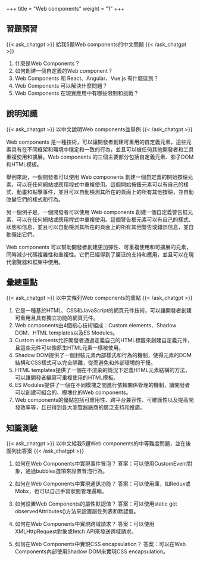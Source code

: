 +++
title = "Web components"
weight = "1"
+++
## 習題預習
{{< ask_chatgpt >}}
給我5題Web components的中文問題
{{< /ask_chatgpt >}}



1. 什麼是Web Components？ 
2. 如何創建一個自定義的Web component？
3. Web Components 和 React、Angular、Vue.js 有什麼區別？
4. Web Components 可以解決什麼問題？
5. Web Components 在現實應用中有哪些限制和挑戰？   

## 說明知識
{{< ask_chatgpt >}}
以中文說明Web components並舉例
{{< /ask_chatgpt >}}



Web components 是一種技術，可以讓開發者創建可重用的自定義元素，這些元素具有在不同框架和環境中穩定和一致的行為，並且可以被任何其他開發者和工具重複使用和擴展。Web components 的三個主要部分包括自定義元素、影子DOM和HTML模板。

舉例來說，一個開發者可以使用 Web components 創建一個自定義的開始按鈕元素，可以在任何網站或應用程式中重複使用。這個開始按鈕元素可以有自己的樣式、動畫和點擊事件，並且可以自動檢測其所在的頁面上的所有其他按鈕，並自動改變它們的樣式和行為。

另一個例子是，一個開發者可以使用 Web components 創建一個自定義警告框元素，可以在任何網站或應用程式中重複使用。這個警告框元素可以有自己的樣式、狀態和信息，並且可以自動檢測其所在的頁面上的所有其他警告或錯誤信息，並自動彈出它們。

Web components 可以幫助開發者創建更加彈性、可重複使用和可擴展的元素，同時減少代碼複雜性和重複性。它們已經得到了廣泛的支持和應用，並且可以在現代瀏覽器和框架中使用。   

## 彙總重點
{{< ask_chatgpt >}}
以中文條列Web components的重點
{{< /ask_chatgpt >}}



1. 它是一種基於HTML、CSS和JavaScript的網頁元件技術，可以讓開發者創建可重用且具有獨立功能的網頁元件。
2. Web components由4個核心技術組成：Custom elements、Shadow DOM、HTML templates以及ES Modules。
3. Custom elements允許開發者通過定義自己的HTML標籤來創建自定義元件，且這些元件可以像原生HTML元素一樣被使用。
4. Shadow DOM提供了一個封裝元素內部樣式和行為的機制，使得元素的DOM結構和CSS樣式可以完全隔離，從而避免和外部環境的干擾。
5. HTML templates提供了一個在不渲染的情況下定義HTML元素結構的方法，可以讓開發者編寫可重複使用的HTML模板。
6. ES Modules提供了一個在不同模塊之間進行依賴關係管理的機制，讓開發者可以創建可組合的、模塊化的Web components。
7. Web components的優點包括可重用性、跨平台兼容性、可維護性以及提高開發效率等，且已得到各大瀏覽器廠商的廣泛支持和推廣。   

## 知識測驗
{{< ask_chatgpt >}}
以中文給我5題Web components的中等難度問題，並在後面列出答案
{{< /ask_chatgpt >}}



1. 如何在Web Components中實現事件冒泡？ 
答案：可以使用CustomEvent對象，通過bubbles選項來設置冒泡行為。

2. 如何在Web Components中實現通訊功能？ 
答案：可以使用庫，如Redux或Mobx，也可以自己手寫狀態管理邏輯。

3. 如何設置Web Components的屬性默認值？ 
答案：可以使用static get observedAttributes()方法來設置屬性列表和默認值。

4. 如何在Web Components中實現跨域請求？ 
答案：可以使用XMLHttpRequest對象或fetch API來發送跨域請求。

5. 如何在Web Components中實現CSS encapsulation？ 
答案：可以在Web Components內部使用Shadow DOM來實現CSS encapsulation。   

